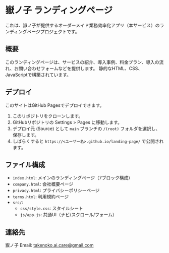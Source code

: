 # 嶽ノ子 ランディングページ

これは、嶽ノ子が提供するオーダーメイド業務効率化アプリ（本サービス）のランディングページプロジェクトです。

## 概要

このランディングページは、サービスの紹介、導入事例、料金プラン、導入の流れ、お問い合わせフォームなどを提供します。
静的なHTML、CSS、JavaScriptで構築されています。

## デプロイ

このサイトはGitHub Pagesでデプロイできます。

1. このリポジトリをクローンします。
2. GitHubリポジトリの Settings > Pages に移動します。
3. デプロイ元 (Source) として `main` ブランチの `/(root)` フォルダを選択し、保存します。
4. しばらくすると `https://<ユーザー名>.github.io/landing-page/` で公開されます。

## ファイル構成

- `index.html`: メインのランディングページ（7ブロック構成）
- `company.html`: 会社概要ページ
- `privacy.html`: プライバシーポリシーページ
- `terms.html`: 利用規約ページ
- `src/`:
    - `css/style.css`: スタイルシート
    - `js/app.js`: 共通UI（ナビ/スクロール/フォーム）

## 連絡先

嶽ノ子
Email: takenoko.ai.care@gmail.com

